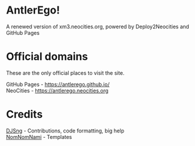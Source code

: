 # AntlerEgo!
A renewed version of xm3.neocities.org, powered by Deploy2Neocities and GitHub Pages   

# Official domains
These are the only official places to visit the site.

GitHub Pages - https://antlerego.github.io/  
NeoCities - https://antlerego.neocities.org  

# Credits
[DJSng](https://github.com/djsng4) - Contributions, code formatting, big help  
[NomNomNami](https://nomnomnami.com/) - Templates
